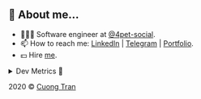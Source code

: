 ## 🦄 About me...

- 🧑🏻‍💻 Software engineer at [@4pet-social](https://github.com/4pet-social).
- 📫 How to reach me: [LinkedIn](https://linkedin.com/in/103cuong) | [Telegram](https://t.me/cuong103) | [Portfolio](https://103cuong.github.io/).
- 💵 Hire [me](mailto:103cuong@gmail.com).

<details><summary>Dev Metrics 💅</summary>

<!--START_SECTION:waka-->
![Profile Views](http://img.shields.io/badge/Profile%20Views-8-blue)

![Lines of code](https://img.shields.io/badge/From%20Hello%20World%20I%27ve%20Written-17.5%20million%20lines%20of%20code-blue)

**🐱 My Github Data** 

> 🏆 2,755 Contributions in the Year 2020
 > 
> 📦 503.1 kB Used in Github's Storage 
 > 
> 💼 Opted to Hire
 > 
> 📜 164 Public Repositories
 > 
> 🔑 1 Private Repository 
 > 
**I'm a Night 🦉** 

```text
🌞 Morning    34 commits     ██░░░░░░░░░░░░░░░░░░░░░░░   10.43% 
🌆 Daytime    113 commits    ████████░░░░░░░░░░░░░░░░░   34.66% 
🌃 Evening    108 commits    ████████░░░░░░░░░░░░░░░░░   33.13% 
🌙 Night      71 commits     █████░░░░░░░░░░░░░░░░░░░░   21.78%

```
📅 **I'm Most Productive on Tuesday** 

```text
Monday       44 commits     ███░░░░░░░░░░░░░░░░░░░░░░   13.5% 
Tuesday      56 commits     ████░░░░░░░░░░░░░░░░░░░░░   17.18% 
Wednesday    35 commits     ██░░░░░░░░░░░░░░░░░░░░░░░   10.74% 
Thursday     52 commits     ████░░░░░░░░░░░░░░░░░░░░░   15.95% 
Friday       44 commits     ███░░░░░░░░░░░░░░░░░░░░░░   13.5% 
Saturday     39 commits     ███░░░░░░░░░░░░░░░░░░░░░░   11.96% 
Sunday       56 commits     ████░░░░░░░░░░░░░░░░░░░░░   17.18%

```


📊 **This Week I Spent My Time On** 

```text
⌚︎ Time Zone: Asia/Ho_Chi_Minh

💬 Programming Languages: 
Java                     20 hrs 59 mins      ███████████████░░░░░░░░░░   60.16% 
YAML                     4 hrs 56 mins       ███░░░░░░░░░░░░░░░░░░░░░░   14.16% 
JSON                     2 hrs 27 mins       █░░░░░░░░░░░░░░░░░░░░░░░░   7.05% 
JavaScript               2 hrs 25 mins       █░░░░░░░░░░░░░░░░░░░░░░░░   6.93% 
Other                    1 hr 17 mins        █░░░░░░░░░░░░░░░░░░░░░░░░   3.72%

🔥 Editors: 
IntelliJ                 20 hrs 44 mins      ██████████████░░░░░░░░░░░   59.44% 
VS Code                  13 hrs 22 mins      █████████░░░░░░░░░░░░░░░░   38.32% 
WebStorm                 46 mins             ░░░░░░░░░░░░░░░░░░░░░░░░░   2.24%

💻 Operating System: 
Mac                      19 hrs 5 mins       █████████████░░░░░░░░░░░░   54.74% 
Linux                    15 hrs 47 mins      ███████████░░░░░░░░░░░░░░   45.26%

```

**I Mostly Code in TypeScript** 

```text
TypeScript               44 repos            ███████████░░░░░░░░░░░░░░   44.9% 
JavaScript               22 repos            █████░░░░░░░░░░░░░░░░░░░░   22.45% 
Go                       18 repos            ████░░░░░░░░░░░░░░░░░░░░░   18.37% 
Shell                    3 repos             ░░░░░░░░░░░░░░░░░░░░░░░░░   3.06% 
Dart                     2 repos             ░░░░░░░░░░░░░░░░░░░░░░░░░   2.04%

```



<!--END_SECTION:waka-->
</details>

2020 © [Cuong Tran](https://github.com/103cuong)

